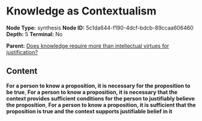# Knowledge as Contextualism

**Node Type:** synthesis
**Node ID:** 5c1da644-f190-4dcf-bdcb-89ccaa606460
**Depth:** 5
**Terminal:** No

**Parent:** [Does knowledge require more than intellectual virtues for justification?](does-knowledge-require-more-than-intellectual-virtues-for-justification-antithesis-5b65bdb7-3201-4245-a581-cbb55e0fc540.md)

## Content

**For a person to know a proposition, it is necessary for the proposition to be true**, **For a person to know a proposition, it is necessary that the context provides sufficient conditions for the person to justifiably believe the proposition**, **For a person to know a proposition, it is sufficient that the proposition is true and the context supports justifiable belief in it**
